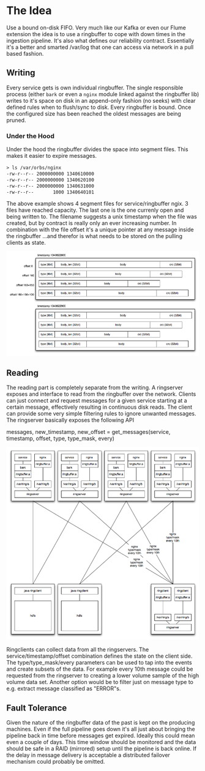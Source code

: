 # The Idea

Use a bound on-disk FIFO. Very much like our Kafka or even our Flume extension the idea is to use a ringbuffer to cope with down times in the ingestion pipeline. It's also what defines our reliability contract. Essentially it's a better and smarted /var/log that one can access via network in a pull based fashion.


## Writing

Every service gets is own individual ringbuffer. The single responsible process (either `bark` or even a `nginx` module linked against the ringbuffer lib) writes to it's space on disk in an append-only fashion (no seeks) with clear defined rules when to flush/sync to disk. Every ringbuffer is bound. Once the configured size has been reached the oldest messages are being pruned.


### Under the Hood

Under the hood the ringbuffer divides the space into segment files. This makes it easier to expire messages.

    > ls /var/orbs/nginx
    -rw-r--r-- 2000000000 1340610000
    -rw-r--r-- 2000000000 1340620100
    -rw-r--r-- 2000000000 1340631000
    -rw-r--r--       1000 1340640101

The above example shows 4 segment files for service/ringbuffer ngix. 3 files have reached capacity. The last one is the one currenly open and being written to. The filename suggests a unix timestamp when the file was created, but by contract is really only an ever increasing number. In combination with the file offset it's a unique pointer at any message inside the ringbuffer ...and therefor is what needs to be stored on the pulling clients as state.

![segments](segments.png)


## Reading

The reading part is completely separate from the writing. A ringserver exposes and interface to read from the ringbuffer over the network. Clients can just connect and request messages for a given service starting at a certain message, effectively resulting in continuous disk reads. The client can provide some very simple filtering rules to ignore unwanted messages. The ringserver basically exposes the following API

 messages, new_timestamp, new_offset = get_messages(service, timestamp, offset, type, type_mask, every)

![architecture](architecture.png)

Ringclients can collect data from all the ringservers. The service/timestamp/offset combination defines the state on the client side.
The type/type_mask/every parameters can be used to tap into the events and create subsets of the data. For example every 10th message could be requested from the ringserver to creating a lower volume sample of the high volume data set. Another option would be to filter just on message type to e.g. extract message classified as "ERROR"s.

## Fault Tolerance

Given the nature of the ringbuffer data of the past is kept on the producing machines. Even if the full pipeline goes down it's all just about bringing the pipeline back in time before messages get expired. Ideally this could mean even a couple of days. This time window should be monitored and the data should be safe in a RAID (mirrored) setup until the pipeline is back online.
If the delay in message delivery is acceptable a distributed failover mechanism could probably be omitted.

